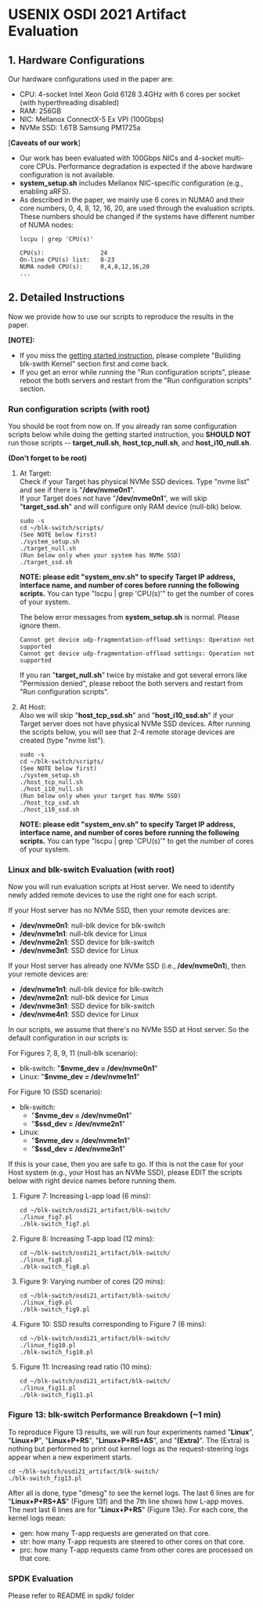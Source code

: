 # USENIX OSDI 2021 Artifact Evaluation

## 1. Hardware Configurations
Our hardware configurations used in the paper are:
- CPU: 4-socket Intel Xeon Gold 6128 3.4GHz with 6 cores per socket (with hyperthreading disabled)
- RAM: 256GB
- NIC: Mellanox ConnectX-5 Ex VPI (100Gbps)
- NVMe SSD: 1.6TB Samsung PM1725a

[**Caveats of our work**]
- Our work has been evaluated with 100Gbps NICs and 4-socket multi-core CPUs. Performance degradation is expected if the above hardware configuration is not available.
- **system_setup.sh** includes Mellanox NIC-specific configuration (e.g., enabling aRFS).
- As described in the paper, we mainly use 6 cores in NUMA0 and their core numbers, 0, 4, 8, 12, 16, 20, are used through the evaluation scripts. These numbers should be changed if the systems have different number of NUMA nodes:
   ```
   lscpu | grep 'CPU(s)'
   
   CPU(s):                24
   On-line CPU(s) list:   0-23
   NUMA node0 CPU(s):     0,4,8,12,16,20
   ...
   ```

## 2. Detailed Instructions
Now we provide how to use our scripts to reproduce the results in the paper. 

**[NOTE]:**
- If you miss the [getting started instruction](https://github.com/resource-disaggregation/blk-switch#getting-started-guide), please complete "Building blk-swith Kernel" section first and come back.
- If you get an error while running the "Run configuration scripts", please reboot the both servers and restart from the "Run configuration scripts" section.

### Run configuration scripts (with root)
You should be root from now on. If you already ran some configuration scripts below while doing the getting started instruction, you **SHOULD NOT** run those scripts -- **target_null.sh**, **host_tcp_null.sh**, and **host_i10_null.sh**.

**(Don't forget to be root)**

1. At Target:  
 Check if your Target has physical NVMe SSD devices. Type "nvme list" and see if there is "**/dev/nvme0n1**".  
 If your Target does not have "**/dev/nvme0n1**", we will skip "**target_ssd.sh**" and will configure only RAM device (null-blk) below.

   ```
   sudo -s
   cd ~/blk-switch/scripts/
   (See NOTE below first)
   ./system_setup.sh
   ./target_null.sh
   (Run below only when your system has NVMe SSD)
   ./target_ssd.sh
   ```
   **NOTE: please edit "system_env.sh" to specify Target IP address, interface name, and number of cores before running the following scripts.**
   You can type "lscpu | grep 'CPU(s)'" to get the number of cores of your system.
   
   The below error messages from **system_setup.sh** is normal. Please ignore them.
   ```
   Cannot get device udp-fragmentation-offload settings: Operation not supported
   Cannot get device udp-fragmentation-offload settings: Operation not supported
   ```
   
   If you ran "**target_null.sh**" twice by mistake and got several errors like "Permission denied", please reboot the both servers and restart from "Run configuration scripts".
   
   
2. At Host:  
 Also we will skip "**host_tcp_ssd.sh**" and "**host_i10_ssd.sh**" if your Target server does not have physical NVMe SSD devices.
 After running the scripts below, you will see that 2-4 remote storage devices are created (type "nvme list").
   ```
   sudo -s
   cd ~/blk-switch/scripts/
   (See NOTE below first)
   ./system_setup.sh
   ./host_tcp_null.sh
   ./host_i10_null.sh
   (Run below only when your target has NVMe SSD)
   ./host_tcp_ssd.sh
   ./host_i10_ssd.sh
   ```
   **NOTE: please edit "system_env.sh" to specify Target IP address, interface name, and number of cores before running the following scripts.**
   You can type "lscpu | grep 'CPU(s)'" to get the number of cores of your system.

### Linux and blk-switch Evaluation (with root)
Now you will run evaluation scripts at Host server. We need to identify newly added remote devices to use the right one for each script.  

If your Host server has no NVMe SSD, then your remote devices are:
- **/dev/nvme0n1**: null-blk device for blk-switch
- **/dev/nvme1n1**: null-blk device for Linux
- **/dev/nvme2n1**: SSD device for blk-switch
- **/dev/nvme3n1**: SSD device for Linux

If your Host server has already one NVMe SSD (i.e., **/dev/nvme0n1**), then your remote devices are:
- **/dev/nvme1n1**: null-blk device for blk-switch
- **/dev/nvme2n1**: null-blk device for Linux
- **/dev/nvme3n1**: SSD device for blk-switch
- **/dev/nvme4n1**: SSD device for Linux

In our scripts, we assume that there's no NVMe SSD at Host server. So the default configuration in our scripts is:  

For Figures 7, 8, 9, 11 (null-blk scenario):
- blk-switch: "**$nvme_dev = /dev/nvme0n1**"
- Linux: "**$nvme_dev = /dev/nvme1n1**"

For Figure 10 (SSD scenario):
- blk-switch:
   - "**$nvme_dev = /dev/nvme0n1**"
   - "**$ssd_dev = /dev/nvme2n1**"
- Linux:
   - "**$nvme_dev = /dev/nvme1n1**"
   - "**$ssd_dev = /dev/nvme3n1**"

If this is your case, then you are safe to go. If this is not the case for your Host system (e.g., your Host has an NVMe SSD), please EDIT the scripts below with right device names before running them.

1. Figure 7: Increasing L-app load (6 mins):

   ```
   cd ~/blk-switch/osdi21_artifact/blk-switch/
   ./linux_fig7.pl
   ./blk-switch_fig7.pl
   ```

2. Figure 8: Increasing T-app load (12 mins):

   ```
   cd ~/blk-switch/osdi21_artifact/blk-switch/
   ./linux_fig8.pl
   ./blk-switch_fig8.pl
   ```

3. Figure 9: Varying number of cores (20 mins):

   ```
   cd ~/blk-switch/osdi21_artifact/blk-switch/
   ./linux_fig9.pl
   ./blk-switch_fig9.pl
   ```

4. Figure 10: SSD results corresponding to Figure 7 (6 mins):

   ```
   cd ~/blk-switch/osdi21_artifact/blk-switch/
   ./linux_fig10.pl
   ./blk-switch_fig10.pl
   ```

5. Figure 11: Increasing read ratio (10 mins):
  
   ```
   cd ~/blk-switch/osdi21_artifact/blk-switch/
   ./linux_fig11.pl
   ./blk-switch_fig11.pl
   ```

### Figure 13: blk-switch Performance Breakdown (~1 min)
To reproduce Figure 13 results, we will run four experiments named "**Linux**", "**Linux+P**", "**Linux+P+RS**", "**Linux+P+RS+AS**", and "**(Extra)**". The (Extra) is nothing but performed to print out kernel logs as the request-steering logs appear when a new experiment starts.
   ```
   cd ~/blk-switch/osdi21_artifact/blk-switch/
   ./blk-switch_fig13.pl
   ```

After all is done, type "dmesg" to see the kernel logs. The last 6 lines are for "**Linux+P+RS+AS**" (Figure 13f) and the 7th line shows how L-app moves. The next last 6 lines are for "**Linux+P+RS**" (Figure 13e). For each core, the kernel logs mean:
- gen: how many T-app requests are generated on that core.
- str: how many T-app requests are steered to other cores on that core.
- prc: how many T-app requests came from other cores are processed on that core.

### SPDK Evaluation
Please refer to README in spdk/ folder
